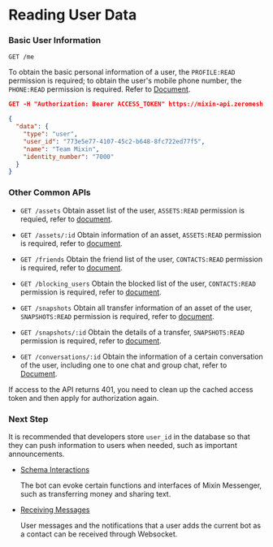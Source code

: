 # Reading User Data

### Basic User Information

`GET /me` 

To obtain the basic personal information of a user, the `PROFILE:READ` permission is required; to obtain the user's mobile phone number, the `PHONE:READ` permission is required. Refer to [Document](/document/bot/api/profile).


```json
GET -H "Authorization: Bearer ACCESS_TOKEN" https://mixin-api.zeromesh.net/me 

{
  "data": {
    "type": "user",
    "user_id": "773e5e77-4107-45c2-b648-8fc722ed77f5",
    "name": "Team Mixin",
    "identity_number": "7000"
  }
}
```

### Other Common APIs

* `GET /assets` Obtain asset list of the user, `ASSETS:READ` permission is requied, refer to [document](/document/bot/api/assets/list).

* `GET /assets/:id` Obtain information of an asset, `ASSETS:READ` permission is required, refer to [document](/document/bot/api/assets/asset).

* `GET /friends` Obtain the friend list of the user, `CONTACTS:READ` permission is required, refer to [document](/document/bot/api/users/contacts).

* `GET /blocking_users` Obtain the blocked list of the user, `CONTACTS:READ` permission is required, refer to [document](/document/bot/api/users/blocking).

* `GET /snapshots` Obtain all transfer information of an asset of the user, `SNAPSHOTS:READ` permission is required, refer to [document](/document/bot/api/assets/snapshots).

* `GET /snapshots/:id` Obtain the details of a transfer, `SNAPSHOTS:READ` permission is required, refer to [document](/document/bot/api/assets/snapshot).

* `GET /conversations/:id` Obtain the information of a certain conversation of the user, including one to one chat and group chat, refer to [Document](/document/bot/api/conversations/read).

If access to the API returns 401, you need to clean up the cached access token and then apply for authorization again.

### Next Step

It is recommended that developers store `user_id` in the database so that they can push information to users when needed, such as important announcements.

- [Schema Interactions](./schema)

  The bot can evoke certain functions and interfaces of Mixin Messenger, such as transferring money and sharing text.

- [Receiving Messages](./websocket)

  User messages and the notifications that a user adds the current bot as a contact can be received through Websocket.
